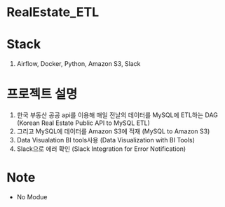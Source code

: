 # RealEstate_ETL

# Stack
1. Airflow, Docker, Python, Amazon S3, Slack

# 프로젝트 설명
1. 한국 부동산 공공 api를 이용해 매일 전날의 데이터를 MySQL에 ETL하는 DAG (Korean Real Estate Public API to MySQL ETL)
2. 그리고 MySQL에 데이터를 Amazon S3에 적재 (MySQL to Amazon S3)
3. Data Visualation BI tools사용 (Data Visualization with BI Tools)
4. Slack으로 에러 확인 (Slack Integration for Error Notification)


# Note
* No Modue
